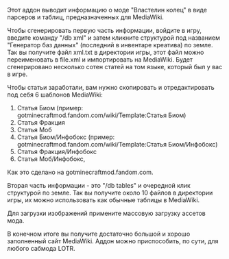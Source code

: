 Этот аддон выводит информацию о моде "Властелин колец" в виде парсеров и таблиц, предназначенных для MediaWiki. 

Чтобы сгенерировать первую часть информации, войдите в игру, введите команду "/db xml" и затем кликните структурой под названием "Генератор баз данных" (последний в инвентаре креатива) по земле. Так вы получите файл xml.txt в директории игры, этот файл можно переименовать в file.xml и импортировать на MediaWiki. Будет сгенерировано несколько сотен статей на том языке, который был у вас в игре. 

Чтобы статьи заработали, вам нужно скопировать и отредактировать под себя 6 шаблонов MediaWiki:

1. Статья Биом (пример: gotminecraftmod.fandom.com/wiki/Template:Статья Биом)
2. Статья Фракция
3. Статья Моб
4. Статья Биом/Инфобокс (пример: gotminecraftmod.fandom.com/wiki/Template:Статья Биом/Инфобокс)
5. Статья Фракция/Инфобокс
6. Статья Моб/Инфобокс,

Как это сделано на gotminecraftmod.fandom.com.

Вторая часть информации - это "/db tables" и очередной клик структурой по земле. Так вы получите около 10 файлов в директории игры, их можно использовать как обычные таблицы в MediaWiki. 

Для загрузки изображений примените массовую загрузку ассетов мода.

В конечном итоге вы получите достаточно большой и хорошо заполненный сайт MediaWiki. Аддон можно приспособить, по сути, для любого сабмода LOTR.